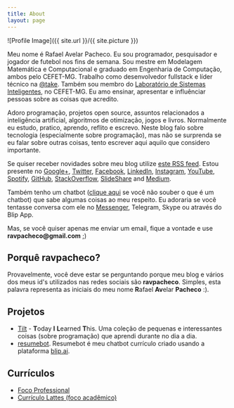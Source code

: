```yaml
---
title: About
layout: page
---
```

![Profile Image]({{ site.url }}/{{ site.picture }})

<p>Meu nome é Rafael Avelar Pacheco. Eu sou programador, pesquisador e jogador de futebol nos fins de semana. 
Sou mestre em Modelagem Matemática e Computacional e graduado em Engenharia de Computação, ambos pelo CEFET-MG.  
Trabalho como desenvolvedor fullstack e líder técnico na <a href="http://take.net">@take</a>. Também sou membro do 
<a href="http://www.lsi.cefetmg.br/">Laboratório de Sistemas Inteligentes</a>, no CEFET-MG.
Eu amo ensinar, apresentar e influênciar pessoas sobre as coisas que acredito.</p>  

<p>
Adoro programação, projetos open source, assuntos relacionados a inteligência artificial, algoritmos de otimização, jogos e livros. 
Normalmente eu estudo, pratico, aprendo, reflito e escrevo. Neste blog falo sobre tecnologia (especialmente sobre programação), mas  
não se surprenda se eu falar sobre outras coisas, tento escrever aqui aquilo que considero importante.     
</p>

<p>
Se quiser receber novidades sobre meu blog utilize <a href="http://ravpacheco.com/feed.xml">este RSS feed</a>. 
Estou presente no <a href="http://plus.google.com/+RafaelPachecoBH">Google+</a>, <a href="http://twitter.com/ravpachecco">Twitter</a>, <a href="http://facebook.com/ravpacheco">Facebook</a>, <a href="http://linkedin.com/in/ravpacheco">LinkedIn</a>, <a href="http://instagram.com/ravpachecco">Instagram</a>, <a href="http://youtube.com/ravpacheco">YouTube</a>, <a href="https://open.spotify.com/user/ravpacheco">Spotify</a>, <a href="https://github.com/ravpacheco">GitHub</a>, <a href="http://stackoverflow.com/users/3613766/rafael-pacheco">StackOverflow</a>, <a href="http://pt.slideshare.net/RafaelAvelar1">SlideShare</a> and <a href="https://medium.com/@ravpacheco">Medium</a>.
</p>
<p>
Também tenho um chatbot (<a href="http://ravpacheco.com/bot">clique aqui</a> se você não souber o que é um chatbot) que sabe algumas coisas ao meu respeito. 
Eu adoraria se você tentasse conversa com ele no <a href="https://www.facebook.com/Fale-com-o-Pacheco-2112212492336706/">Messenger</a>, Telegram, Skype ou através do Blip App.
</p>
<p>
Mas, se você quiser apenas me enviar um email, fique a vontade e use <b>ravpacheco@gmail.com</b> ;)
</p>

<h2>Porquê <b>ravpacheco</b>?</h2>

<p>Provavelmente, você deve estar se perguntando porque meu blog e vários dos meus id's utilizados nas redes sociais são <b>ravpacheco</b>.
Simples, esta palavra representa as iniciais do meu nome <b>R</b>afael <b>Av</b>elar <b>Pacheco</b> :).
</p>

<h2>Projetos</h2>

<ul>
	<li><a href="https://github.com/ravpacheco/tilt">Tilt</a> - <b>T</b>oday <b>I</b> <b>L</b>earned <b>T</b>his. Uma coleção de pequenas e interessantes coisas (sobre programação) que aprendi durante no dia a dia.</li>
	<li><a href="https://github.com/ravpacheco/resumebot">resumebot</a>. Resumebot é meu chatbot currículo criado usando a plataforma <a href="http://blip.ai">blip.ai</a>.</li>
</ul>

<h2>Currículos</h2>

<ul class="skill-list">
	<li><a href="https://github.com/">Foco Professional</a></li>
	<li><a href="https://github.com/">Currículo Lattes (foco acadêmico)</a></li>
</ul>

<!--
<h2>Short Bio</h2>
<p>Put here a short bio to be use on presentations
</p>
-->